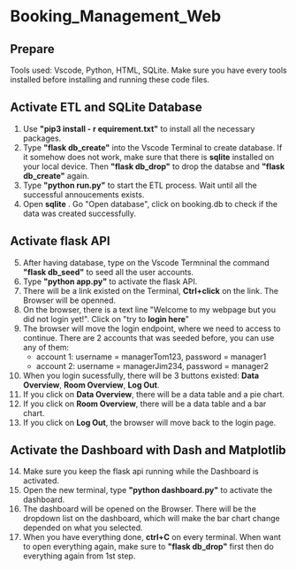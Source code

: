 # Booking_Management_Web

## Prepare
Tools used: Vscode, Python, HTML, SQLite. Make sure you have every tools installed before installing and running these code files.

## Activate ETL and SQLite Database
1. Use __"pip3 install - r equirement.txt"__ to install all the necessary packages.
2. Type __"flask db_create"__ into the Vscode Terminal to create database. If it somehow does not work, make sure that there is __sqlite__ installed on your local device. Then __"flask db_drop"__ to drop the databse and __"flask db_create"__ again.
3. Type __"python run.py"__ to start the ETL process. Wait until all the successful annoucements exists.
4. Open __sqlite__ . Go "Open database", click on booking.db to check if the data was created successfully.

## Activate flask API
5. After having database, type on the Vscode Termninal the command __"flask db_seed"__ to seed all the user accounts.
6. Type __"python app.py"__ to activate the flask API.
7. There will be a link existed on the Terminal, __Ctrl+click__ on the link. The Browser will be openned.
8. On the browser, there is a text line "Welcome to my webpage but you did not login yet!". Click on "try to __login here__"
9. The browser will move the login endpoint, where we need to access to continue. There are 2 accounts that was seeded before, you can use any of them:
    - account 1: username = managerTom123, password = manager1
    - account 2: username = managerJim234, password = manager2
10. When you login sucessfully, there will be 3 buttons existed: __Data Overview__, __Room Overview__, __Log Out__.
11. If you click on __Data Overview__, there will be a data table and a pie chart.
12. If you click on __Room Overview__, there will be a data table and a bar chart.
13. If you click on __Log Out__, the browser will move back to the login page.

## Activate the Dashboard with Dash and Matplotlib
14. Make sure you keep the flask api running while the Dashboard is activated.
15. Open the new terminal, type __"python dashboard.py"__ to activate the dashboard.
16. The dashboard will be opened on the Browser. There will be the dropdown list on the dashboard, which will make the bar chart change depended on what you selected.
17. When you have everything done, __ctrl+C__ on every terminal. When want to open everything again, make sure to __"flask db_drop"__ first then do everything again from 1st step.
